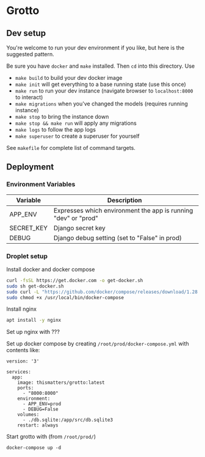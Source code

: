 # Grotto

## Dev setup

You're welcome to run your dev environment if you like, but here is the suggested pattern.

Be sure you have `docker` and `make` installed. Then `cd` into this directory. Use

* `make build` to build your dev docker image
* `make init` will get everything to a base running state (use this once)
* `make run` to run your dev instance (navigate browser to `localhost:8000` to interact)
* `make migrations` when you've changed the models (requires running instance)
* `make stop` to bring the instance down
* `make stop && make run` will apply any migrations
* `make logs` to follow the app logs
* `make superuser` to create a superuser for yourself

See `makefile` for complete list of command targets.

## Deployment

### Environment Variables

| Variable | Description |
|----------|-------------|
| APP_ENV  | Expresses which environment the app is running "dev" or "prod" |
| SECRET_KEY | Django secret key |
| DEBUG | Django debug setting (set to "False" in prod) |

### Droplet setup

Install docker and docker compose

```sh
curl -fsSL https://get.docker.com -o get-docker.sh
sudo sh get-docker.sh
sudo curl -L "https://github.com/docker/compose/releases/download/1.28.5/docker-compose-$(uname -s)-$(uname -m)" -o /usr/local/bin/docker-compose
sudo chmod +x /usr/local/bin/docker-compose
```

Install nginx

```sh
apt install -y nginx
```

Set up nginx with ???


Set up docker compose by creating `/root/prod/docker-compose.yml` with contents like:
```
version: '3'

services:
  app:
    image: thismatters/grotto:latest
    ports:
      - "8000:8000"
    environment:
      - APP_ENV=prod
      - DEBUG=False
    volumes:
      - ./db.sqlite:/app/src/db.sqlite3
    restart: always
```

Start grotto with (from `/root/prod/`)

```
docker-compose up -d
```
